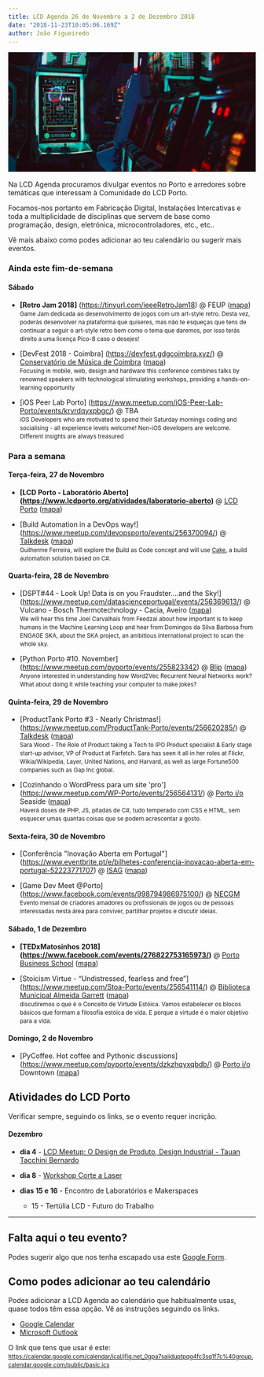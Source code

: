 ```yaml
---
title: LCD Agenda 26 de Novembro a 2 de Dezembro 2018
date: "2018-11-23T10:05:06.169Z"
author: João Figueiredo
---
```


<img src="rebecca-oliver-483486-unsplash.jpg" /><br />



Na LCD Agenda procuramos divulgar eventos no Porto e arredores sobre temáticas que interessam à Comunidade do LCD Porto.

Focamos-nos portanto em Fabricação Digital, Instalações Intercativas e toda a multiplicidade de disciplinas que servem de base como programação, design, eletrónica, microcontroladores, etc., etc..

Vê mais abaixo como podes adicionar ao teu calendário ou sugerir mais eventos.



### Ainda este fim-de-semana

#### Sábado

* **[Retro Jam 2018]**
(https://tinyurl.com/ieeeRetroJam18)
@ FEUP ([mapa](https://goo.gl/maps/j8oKnpDZQ412))
<br /><small>
Game Jam dedicada ao desenvolvimento de jogos com um art-style retro. Desta vez, poderás desenvolver na plataforma que quiseres, mas não te esqueças que tens de continuar a seguir o art-style retro bem como o tema que daremos, por isso terás direito a uma licença Pico-8 caso o desejes!
</small>

* [DevFest 2018 - Coimbra]
(https://devfest.gdgcoimbra.xyz/)
@ [Conservatório de Música de Coimbra](https://www.conservatoriomcoimbra.pt)
([mapa](https://goo.gl/maps/rUfbXvTJp3S2))
<br /><small>
Focusing in mobile, web, design and hardware this conference combines talks by renowned speakers with technological stimulating workshops, providing a hands-on-learning opportunity
</small>

* [iOS Peer Lab Porto]
(https://www.meetup.com/iOS-Peer-Lab-Porto/events/krvrdqyxpbgc/)
@ TBA
<br /><small>
iOS Developers who are motivated to spend their Saturday mornings coding and socialising - all experience levels welcome! Non-iOS developers are welcome. Different insights are always treasured
</small>


### Para a semana

#### Terça-feira, 27 de Novembro

* **[LCD Porto - Laboratório Aberto]
(https://www.lcdporto.org/atividades/laboratorio-aberto)**
@ [LCD Porto](https://lcdporto.org/)
([mapa](https://goo.gl/maps/A65zj4ZXTrp))

* [Build Automation in a DevOps way!]
(https://www.meetup.com/devopsporto/events/256370094/)
@ [Talkdesk](https://www.talkdesk.com/)
([mapa](https://goo.gl/maps/7evdpYhQWS52))
<br /><small>
Guilherme Ferreira, will explore the Build as Code concept and will use [Cake](http://cakebuild.net), a build automation solution based on C#.
</small>


#### Quarta-feira, 28 de Novembro

* [DSPT#44 - Look Up! Data is on you Fraudster….and the Sky!]
(https://www.meetup.com/datascienceportugal/events/256369613/)
@ Vulcano - Bosch Thermotechnology - Cacia, Aveiro
([mapa](https://goo.gl/maps/Ft5ZmPG92q52))
<br /><small>
We will hear this time Joel Carvalhais from Feedzai about how important is to keep humans in the Machine Learning Loop and hear from Domingos da Silva Barbosa from ENGAGE SKA, about the SKA project, an ambitious international project to scan the whole sky.
</small>

* [Python Porto #10. November]
(https://www.meetup.com/pyporto/events/255823342)
@ [Blip](https://www.blip.pt/)
([mapa](https://maps.google.com/?cid=12241631696413520772))
<br /><small>
Anyone interested in understanding how Word2Vec Recurrent Neural Networks work? What about doing it while teaching your computer to make jokes?
</small>


#### Quinta-feira, 29 de Novembro

* [ProductTank Porto #3 - Nearly Christmas!]
(https://www.meetup.com/ProductTank-Porto/events/256620285/)
@ [Talkdesk](https://www.talkdesk.com/)
([mapa](https://goo.gl/maps/7evdpYhQWS52))
<br /><small>
Sara Wood - The Role of Product taking a Tech to IPO Product specialist & Early stage start-up advisor, VP of Product at Farfetch. Sara has seen it all in her roles at Flickr, Wikia/Wikipedia, Layer, United Nations, and Harvard, as well as large Fortune500 companies such as Gap Inc global.
</small>

* [Cozinhando o WordPress para um site 'pro']
(https://www.meetup.com/WP-Porto/events/256564131/)
@ [Porto i/o](http://porto.io/) Seaside
([mapa](https://maps.google.com/?cid=5216069477065432958))
<br /><small>
Haverá doses de PHP, JS, pitadas de C#, tudo temperado com CSS e HTML, sem esquecer umas quantas coisas que se podem acrescentar a gosto.
</small>


#### Sexta-feira, 30 de Novembro

* [Conferência "Inovação Aberta em Portugal"]
(https://www.eventbrite.pt/e/bilhetes-conferencia-inovacao-aberta-em-portugal-52223771707)
@ [ISAG](https://www.isag.pt/isag/si_main)
([mapa](https://goo.gl/maps/SsrAin1XD1D2))

* [Game Dev Meet @Porto]
(https://www.facebook.com/events/998794986975100/)
@ [NECGM](http://necg.fe.up.pt/)
<br /><small>
Evento mensal de criadores amadores ou profissionais de jogos ou de pessoas interessadas nesta área para conviver, partilhar projetos e discutir ideias.
</small>


#### Sábado, 1 de Dezembro

* **[TEDxMatosinhos 2018]
(https://www.facebook.com/events/276822753165973/)**
@ [Porto Business School](https://www.pbs.up.pt/)
([mapa](https://goo.gl/maps/J3TggFaMrMo))

* [Stoicism Virtue - “Undistressed, fearless and free”]
(https://www.meetup.com/Stoa-Porto/events/256541114/)
@ [Biblioteca Municipal Almeida Garrett](https://bmp.cm-porto.pt/bmag)
([mapa](https://goo.gl/maps/QEPjUGjyDET2))
<br /><small>
discutiremos o que é o Conceito de Virtude Estóica. Vamos estabelecer os blocos básicos que formam a filosofia estóica de vida. E porque a virtude é o maior objetivo para a vida.
</small>


#### Domingo, 2 de Novembro

* [PyCoffee. Hot coffee and Pythonic discussions]
(https://www.meetup.com/pyporto/events/dzkzhqyxqbdb/)
@ [Porto i/o](http://porto.io/) Downtown
([mapa](https://maps.google.com/?cid=12457545381001472324))





## Atividades do LCD Porto

Verificar sempre, seguindo os links, se o evento requer incrição.

#### Dezembro

* **dia 4** - [LCD Meetup: O Design de Produto, Design Industrial - Tauan Tacchini Bernardo ](https://www.meetup.com/LCD-Meetups/events/255361100/)

* **dia 8** - [Workshop Corte a Laser](https://lcdporto.org/atividades/workshop-de-corte-a-laser-1)

* **dias 15 e 16** - Encontro de Laboratórios e Makerspaces
  * 15 - Tertúlia LCD - Futuro do Trabalho

---

## Falta aqui o teu evento?

Podes sugerir algo que nos tenha escapado usa este [Google Form](https://docs.google.com/forms/d/e/1FAIpQLSd_lOqzaRXBpCmAbJ9ODMuWPgkLzaN4xABgRX6HXPpDSDUB7Q/viewform?usp=sf_link).

## Como podes adicionar ao teu calendário

Podes adicionar a LCD Agenda ao calendário que habitualmente usas, quase todos têm essa opção. Vê as instruções seguindo os links.

* [Google Calendar](https://support.google.com/calendar/answer/37100?co=GENIE.Platform%3DDesktop&hl=en)
* [Microsoft Outlook](https://support.office.com/en-us/article/Import-or-subscribe-to-a-calendar-in-Outlook-com-cff1429c-5af6-41ec-a5b4-74f2c278e98c)

O link que tens que usar é este:
<small>
https://calendar.google.com/calendar/ical/jfig.net_0gpa7saiiduptpqg4fc3sq1f7c%40group.calendar.google.com/public/basic.ics
</small>
